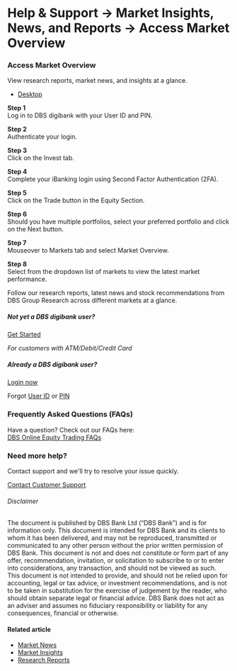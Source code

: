 # Help & Support -> Market Insights, News, and Reports -> Access Market Overview

### Access Market Overview

View research reports, market news, and insights at a glance.

  * [Desktop](https://www.dbs.com.sg/personal/support/wealth-oet-access-market-overview.html#desktop-tab)



**Step 1**  
Log in to DBS digibank with your User ID and PIN. 

**Step 2**  
Authenticate your login. 

**Step 3**  
Click on the Invest tab. 

**Step 4**  
Complete your iBanking login using Second Factor Authentication (2FA). 

**Step 5**  
Click on the Trade button in the Equity Section. 

**Step 6**  
Should you have multiple portfolios, select your preferred portfolio and click on the Next button. 

**Step 7**  
Mouseover to Markets tab and select Market Overview. 

**Step 8**  
Select from the dropdown list of markets to view the latest market performance.  
  
Follow our research reports, latest news and stock recommendations from DBS Group Research across different markets at a glance. 

##### Not yet a DBS digibank user?

[Get Started](https://internet-banking.dbs.com.sg/ibAPL/Welcome)

_For customers with ATM/Debit/Credit Card_

##### Already a DBS digibank user?

[Login now](https://internet-banking.dbs.com.sg/IB/Welcome)

Forgot [User ID](https://www.dbs.com.sg/personal/ibanking/ibapl/ib-printuid.html) or [PIN](https://www.dbs.com.sg/personal/ibanking/ibapl/ib-resetpin.html)

### Frequently Asked Questions (FAQs)

Have a question? Check out our FAQs here:  
[DBS Online Equity Trading FAQs](https://www.dbs.com.sg/personal/support/wealth-oet-dbs-online-equity-trading-faq.html)  


### Need more help?

Contact support and we'll try to resolve your issue quickly.

[Contact Customer Support](https://www.dbs.com.sg/personal/contact-us.page)

###### Disclaimer

The document is published by DBS Bank Ltd (“DBS Bank”) and is for information only. This document is intended for DBS Bank and its clients to whom it has been delivered, and may not be reproduced, transmitted or communicated to any other person without the prior written permission of DBS Bank. This document is not and does not constitute or form part of any offer, recommendation, invitation, or solicitation to subscribe to or to enter into considerations, any transaction, and should not be viewed as such. This document is not intended to provide, and should not be relied upon for accounting, legal or tax advice, or investment recommendations, and is not to be taken in substitution for the exercise of judgement by the reader, who should obtain separate legal or financial advice. DBS Bank does not act as an adviser and assumes no fiduciary responsibility or liability for any consequences, financial or otherwise. 

#### Related article

  * [Market News](https://www.dbs.com.sg/personal/support/wealth-oet-market-news.html)
  * [Market Insights](https://www.dbs.com.sg/personal/support/wealth-oet-market-insights.html)
  * [Research Reports](https://www.dbs.com.sg/personal/support/wealth-oet-research-reports.html)


